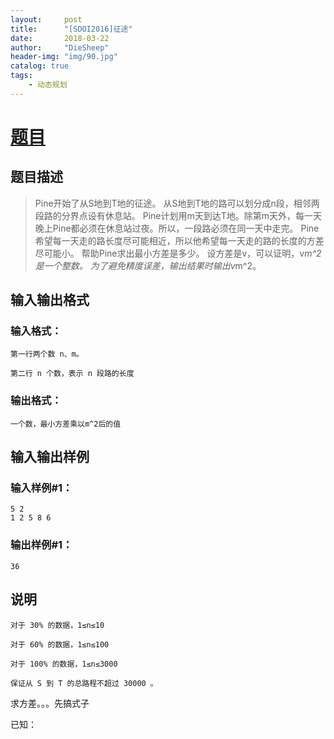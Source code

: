 ```yaml
---
layout:     post
title:      "[SDOI2016]征途"
date:       2018-03-22
author:     "DieSheep"
header-img: "img/90.jpg"
catalog: true
tags:
    - 动态规划
---
```

# [题目](https://www.luogu.org/problemnew/show/P4072#sub)

## 题目描述

>Pine开始了从S地到T地的征途。
>从S地到T地的路可以划分成n段，相邻两段路的分界点设有休息站。
>Pine计划用m天到达T地。除第m天外，每一天晚上Pine都必须在休息站过夜。所以，一段路必须在同一天中走完。
>Pine希望每一天走的路长度尽可能相近，所以他希望每一天走的路的长度的方差尽可能小。
>帮助Pine求出最小方差是多少。
>设方差是v，可以证明，v*m^2是一个整数。
>为了避免精度误差，输出结果时输出v*m^2。
## 输入输出格式

### 输入格式：
```
第一行两个数 n、m。

第二行 n 个数，表示 n 段路的长度
```
### 输出格式：
```
一个数，最小方差乘以m^2后的值
```
## 输入输出样例

### 输入样例#1： 
```
5 2
1 2 5 8 6
```
### 输出样例#1： 
```
36
```
## 说明
```
对于 30% 的数据，1≤n≤10

对于 60% 的数据，1≤n≤100

对于 100% 的数据，1≤n≤3000

保证从 S 到 T 的总路程不超过 30000 。
```
求方差。。。先搞式子

已知：
